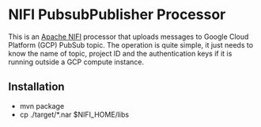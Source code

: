 # NIFI PubsubPublisher Processor

This is an [Apache NIFI](https://nifi.apache.org/) processor that uploads messages to Google Cloud Platform (GCP) PubSub topic. The operation is quite simple, it just needs to know the name of topic, project ID and the authentication keys if it is running outside a GCP compute instance.

## Installation
* mvn package
* cp ./target/*.nar $NIFI_HOME/libs
